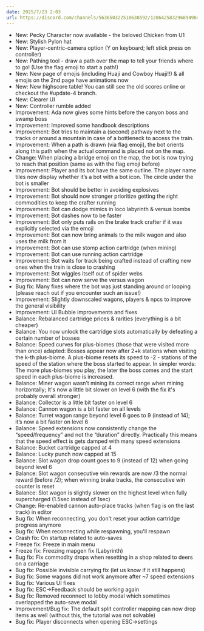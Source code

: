 ```yaml
---
date: 2025/7/23 2:03
url: https://discord.com/channels/563650322518638592/1286425832968949840/1397262677516222656
---
```

- New: Pecky Character now available - the beloved Chicken from U1
- New: Stylish Pylon hat
- New: Player-centric-camera option (Y on keyboard; left stick press on controller)
- New: Pathing tool - draw a path over the map to tell your friends where to go! (Use the flag emoji to start a path!)
- New: New page of emojis (including Huaji and Cowboy Huaji!!) & all emojis on the 2nd page have animations now
- New: New highscore table! You can still see the old scores online or checkout the #update-4 branch.
- New: Clearer UI
- New: Controller rumble added
- Improvement: Ada now gives some hints before the canyon boss and swamp boss
- Improvement: Improved some handbook descriptions
- Improvement: Bot tries to maintain a (second) pathway next to the tracks or around a mountain in case of a bottleneck to access the train.
- Improvement: When a path is drawn (via flag emoji), the bot orients along this path when the actual command is placed not on the map.
- Change: When placing a bridge emoji on the map, the bot is now trying to reach that position (same as with the flag emoji before)
- Improvement: Player and its bot have the same outline. The player name tiles now display whether it’s a bot with a bot icon. The circle under the bot is smaller
- Improvement: Bot should be better in avoiding explosives
- Improvement: Bot should now stronger prioritize getting the right commodities to keep the crafter running
- Improvement: Bot can dodge mimics in loco labyrinth & versus bombs
- Improvement: Bot dashes now to be faster
- Improvement: Bot only puts rails on the brake track crafter if it was explicitly selected via the emoji
- Improvement: Bot can now bring animals to the milk wagon and also uses the milk from it
- Improvement: Bot can use stomp action cartridge (when mining)
- Improvement: Bot can use running action cartridge
- Improvement: Bot waits for track being crafted instead of crafting new ones when the train is close to crashing
- Improvement: Bot wiggles itself out of spider webs
- Improvement: Bot can now serve the versus wagon
- Bug fix: Many fixes where the bot was just standing around or looping (please reach out if you encounter such an issue!)
- Improvement: Slightly downscaled wagons, players & npcs to improve the general visibility
- Improvement: UI Bubble improvements and fixes
- Balance: Rebalanced cartridge prices & rarities (everything is a bit cheaper)
- Balance: You now unlock the cartridge slots automatically by defeating a certain number of bosses
- Balance: Speed curves for plus-biomes (those that were visited more than once) adapted: Bosses appear now after 2+k stations when visiting the k-th plus-biome. A plus-biome resets its speed to -2 - stations of the speed of the station where the boss started to appear. In simpler words: The more plus-biomes you play, the later the boss comes and the start speed in each plus-biome is increased.
- Balance: Miner wagon wasn’t mining its correct range when mining horizontally; It's now a little bit slower on level 6 (with the fix it's probably overall stronger)
- Balance: Collector is a little bit faster on level 6
- Balance: Cannon wagon is a bit faster on all levels
- Balance: Turret wagon range beyond level 6 goes to 9 (instead of 14); it’s now a bit faster on level 6
- Balance: Speed extensions now consistently change the “speed/frequency” and not the “duration” directly. Practically this means that the speed effect is gets damped with many speed extensions
- Balance: Bucket cartridge capped at 4
- Balance: Lucky punch now capped at 15
- Balance: Slot wagon drop count goes to 9 (instead of 12) when going beyond level 6
- Balance: Slot wagon consecutive win rewards are now /3 the normal reward (before /2); when winning brake tracks, the consecutive win counter is reset
- Balance: Slot wagon is slightly slower on the highest level when fully supercharged (1.5sec instead of 1sec)
- Change: Re-enabled cannon auto-place tracks (when flag is on the last track) in editor
- Bug fix: When reconnecting, you don't reset your action cartridge progress anymore
- Bug fix: When reconnecting while respawning, you'll respawn
- Crash fix: On startup related to auto-saves
- Freeze fix: Freeze in main menu
- Freeze fix: Freezing mapgen fix (Labyrinth)
- Bug fix: Fix commodity drops when resetting in a shop related to deers on a carriage
- Bug fix: Possible invisible carrying fix (let us know if it still happens)
- Bug fix: Some wagons did not work anymore after ~7 speed extensions
- Bug fix: Various UI fixes
- Bug fix: ESC->Feedback should be working again
- Bug fix: Removed reconnect to lobby modal which sometimes overlapped the auto-save modal
- Improvement/Bug fix: The default split controller mapping can now drop items as well (without this, the tutorial was not solvable)
- Bug fix: Player disconnects when opening ESC->settings